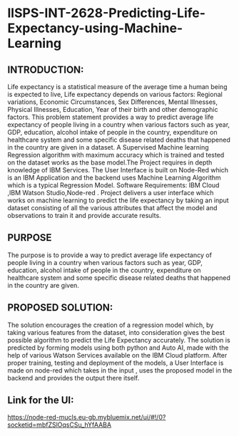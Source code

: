 # llSPS-INT-2628-Predicting-Life-Expectancy-using-Machine-Learning

## INTRODUCTION:


Life expectancy is a statistical measure of the average time a human being is expected to live, Life expectancy depends on various factors: Regional variations, Economic Circumstances, Sex Differences, Mental Illnesses, Physical Illnesses, Education, Year of their birth and other demographic factors.
This problem statement provides a way to predict average life expectancy of people living in a country when various factors such as year, GDP, education, alcohol intake of people in the country, expenditure on healthcare system and some specific disease related deaths that happened in the country are given in a dataset.
A Supervised Machine learning Regression algorithm with maximum accuracy which is trained and tested on the dataset works as the base model.The Project requires in depth knowledge of IBM Services. The User Interface is built on Node-Red which is an IBM Application and the backend uses Machine Learning Algorithm which is a typical Regression Model. 
Software Requirements: IBM Cloud ,IBM Watson Studio,Node-red .
Project delivers a user interface which works on machine learning to predict the life expectancy by taking an input dataset consisting of all the various attributes that affect the model and observations to train it and provide accurate results.

## PURPOSE
The purpose is to provide a way to predict average life expectancy of people living in a country when various factors such as year, GDP, education, alcohol intake of people in the country, expenditure on healthcare system and some specific disease related deaths that happened in the country are given.

## PROPOSED SOLUTION:
The solution encourages the creation of a regression model which, by taking various features from the dataset, into consideration gives the best possible algorithm to predict the Life Expectancy accurately.
The solution is predicted by forming models using both python and Auto AI, made with the help of various Watson Services available on the IBM Cloud platform. After proper training, testing and deployment of the models, a User Interface is made on node-red which takes in the input , uses the proposed model in the backend and provides the output there itself. 

## Link for the UI:
https://node-red-mucls.eu-gb.mybluemix.net/ui/#!/0?socketid=mbfZSlOqsCSu_hYfAABA

